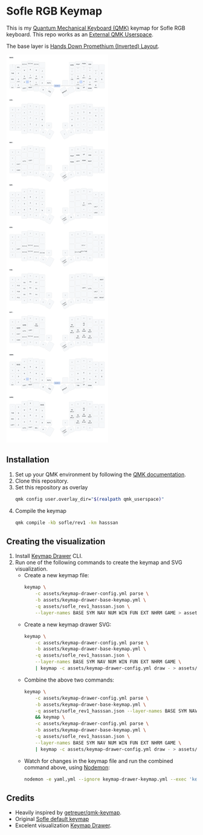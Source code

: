 # Sofle RGB Keymap

This is my [Quantum Mechanical Keyboard (QMK)](https://docs.qmk.fm/) keymap for Sofle RGB keyboard. This repo works as an [External QMK Userspace](https://docs.qmk.fm/newbs_external_userspace).

The base layer is [Hands Down Promethium (Inverted) Layout](https://www.reddit.com/r/KeyboardLayouts/comments/1g66ivi/hands_down_promethium_snth_meets_hd_silverengram/).

![Keymap Visualization](./assets/keymap-drawer.svg)

## Installation

1. Set up your QMK environment by following the [QMK documentation](https://docs.qmk.fm/#/newbs/getting_started).
1. Clone this repository.
1. Set this repository as overlay
   ```bash
   qmk config user.overlay_dir="$(realpath qmk_userspace)"
   ```
1. Compile the keymap
   ```bash
   qmk compile -kb sofle/rev1 -km hasssan
   ```

## Creating the visualization

1. Install [Keymap Drawer](https://github.com/caksoylar/keymap-drawer) CLI.
1. Run one of the following commands to create the keymap and SVG visualization.
    - Create a new keymap file:
        ```bash
        keymap \
            -c assets/keymap-drawer-config.yml parse \
            -b assets/keymap-drawer-base-keymap.yml \
            -q assets/sofle_rev1_hasssan.json \
            --layer-names BASE SYM NAV NUM WIN FUN EXT NHRM GAME > assets/keymap-drawer-keymap.yml
        ```
    - Create a new keymap drawer SVG:
        ```bash
        keymap \
            -c assets/keymap-drawer-config.yml parse \
            -b assets/keymap-drawer-base-keymap.yml \
            -q assets/sofle_rev1_hasssan.json \
            --layer-names BASE SYM NAV NUM WIN FUN EXT NHRM GAME \
            | keymap -c assets/keymap-drawer-config.yml draw - > assets/keymap-drawer.svg
        ```
    - Combine the above two commands:
        ```bash
        keymap \
            -c assets/keymap-drawer-config.yml parse \
            -b assets/keymap-drawer-base-keymap.yml \
            -q assets/sofle_rev1_hasssan.json --layer-names BASE SYM NAV NUM WIN FUN EXT NHRM GAME > assets/keymap-drawer-keymap.yml \
            && keymap \
            -c assets/keymap-drawer-config.yml parse \
            -b assets/keymap-drawer-base-keymap.yml \
            -q assets/sofle_rev1_hasssan.json \
            --layer-names BASE SYM NAV NUM WIN FUN EXT NHRM GAME \
            | keymap -c assets/keymap-drawer-config.yml draw - > assets/keymap-drawer.svg
        ```
    - Watch for changes in the keymap file and run the combined command above, using [Nodemon](https://nodemon.io/):
        ```bash
        nodemon -e yaml,yml --ignore keymap-drawer-keymap.yml --exec 'keymap -c assets/keymap-drawer-config.yml parse -b assets/keymap-drawer-base-keymap.yml -q assets/sofle_rev1_hasssan.json --layer-names BASE SYM NAV NUM WIN FUN EXT NHRM GAME > assets/keymap-drawer-keymap.yml && keymap -c assets/keymap-drawer-config.yml parse -b assets/keymap-drawer-base-keymap.yml -q assets/sofle_rev1_hasssan.json --layer-names BASE SYM NAV NUM WIN FUN EXT NHRM GAME | keymap -c assets/keymap-drawer-config.yml draw - > assets/keymap-drawer.svg'
        ```

## Credits

- Heavily inspired by [getreuer/qmk-keymap](https://github.com/getreuer/qmk-keymap/).
- Original [Sofle default keymap](https://github.com/qmk/qmk_firmware/blob/master/keyboards/sofle/keymaps/default/keymap.c)
- Excelent visualization [Keymap Drawer](https://github.com/caksoylar/keymap-drawer).
